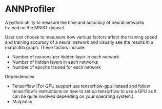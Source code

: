 # ANNProfiler
A python utility to measure the time and accuracy of neural networks trained on the MNIST dataset.

User can choose to meausure how various factors affect the training speed and training accuracy of a neural network and visually see the results in a matplotlib graph.
These factors include:
  - Number of neurons per hidden layer in each network
  - Number of hidden layers in each networks
  - Number of epochs trained for each network
 
 Dependencies:
  - Tensorflow (For GPU support use tensorflow-gpu instead and follow tensorflow's instructions on how to set up tensorflow to use a GPU as it can be quite involved depending on your operating system.)
  - Matplotlib
